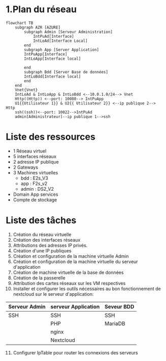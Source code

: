 # 1.Plan du réseau
```mermaid
flowchart TB
    subgraph AZR [AZURE]
        subgraph Admin [Serveur Administration]
            IntPuAd[Interface]
            IntLoAd[Interface Local]
        end
        subgraph App [Server Application]
        IntPuApp[Interface]
        IntLoApp[Interface local]
        
        end
        subgraph Bdd [Server Base de données]
        IntLoBdd[Interface local]
        end
    end
    Vnet{Vnet}
    IntLoAd & IntLoApp & IntLoBdd <--10.0.1.0/24--> Vnet
    Http((Http)) <--port: 10080--> IntPuApp
    U1{{Utilisateur 1}} & U2{{ Utilisateur 2}} <--ip publique 2--> Http
    ssh((ssh))<--port: 10022-->IntPuAd
    admin[Administrateur]--ip publique 1-->ssh
```

# Liste des ressources

* 1 Réseau virtuel
* 5 interfaces réseaux
* 2 adresse IP publique
* 2 Gateways
* 3 Machines virtuelles
    * bdd : E2s_V3
    * app : F2s_v2
    * admin : DS2_V2
* Domain App services
* Compte de stockage


# Liste des tâches

1. Création du réseau virtuelle
2. Création des interfaces réseaux
3. Attributions des adresses IP privés.
4. Création d'une IP publiques
5. Création et configuration de la machine virtuelle Admin
6. Création et configuration de la machine virtuelle du serveur d'application
7. Création de machine virtuelle de la base de données
8. Création de la passerelle
9. Attribution des cartes réseaux sur les VM respectives
10. Installer et configurer les outils nécessaires au bon fonctionnement de nextcloud sur le serveur d'application:


| Serveur Admin | serveur Application | Seveur BDD |
|---|---|---|
| SSH | SSH | SSH |
|  | PHP | MariaDB |
|  | nginx |  |
|  | Nextcloud |  |

11. Configurer IpTable pour router les connexions des serveurs
